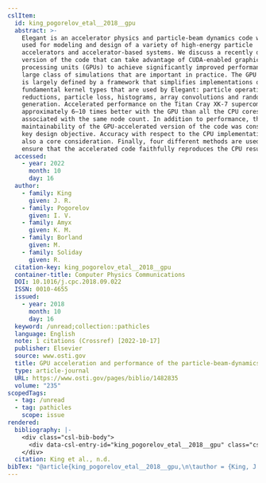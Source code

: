 ```yaml
---
cslItem:
  id: king_pogorelov_etal__2018__gpu
  abstract: >-
    Elegant is an accelerator physics and particle-beam dynamics code widely
    used for modeling and design of a variety of high-energy particle
    accelerators and accelerator-based systems. We discuss a recently developed
    version of the code that can take advantage of CUDA-enabled graphics
    processing units (GPUs) to achieve significantly improved performance for a
    large class of simulations that are important in practice. The GPU version
    is largely defined by a framework that simplifies implementations of the
    fundamental kernel types that are used by Elegant: particle operations,
    reductions, particle loss, histograms, array convolutions and random number
    generation. Accelerated performance on the Titan Cray XK-7 supercomputer is
    approximately 6–10 times better with the GPU than all the CPU cores
    associated with the same node count. In addition to performance, the
    maintainability of the GPU-accelerated version of the code was considered a
    key design objective. Accuracy with respect to the CPU implementation is
    also a core consideration. Finally, four different methods are used to
    ensure that the accelerated code faithfully reproduces the CPU results.
  accessed:
    - year: 2022
      month: 10
      day: 16
  author:
    - family: King
      given: J. R.
    - family: Pogorelov
      given: I. V.
    - family: Amyx
      given: K. M.
    - family: Borland
      given: M.
    - family: Soliday
      given: R.
  citation-key: king_pogorelov_etal__2018__gpu
  container-title: Computer Physics Communications
  DOI: 10.1016/j.cpc.2018.09.022
  ISSN: 0010-4655
  issued:
    - year: 2018
      month: 10
      day: 16
  keyword: /unread;collection::pathicles
  language: English
  note: 1 citations (Crossref) [2022-10-17]
  publisher: Elsevier
  source: www.osti.gov
  title: GPU acceleration and performance of the particle-beam-dynamics code Elegant
  type: article-journal
  URL: https://www.osti.gov/pages/biblio/1482835
  volume: "235"
scopedTags:
  - tag: /unread
  - tag: pathicles
    scope: issue
rendered:
  bibliography: |-
    <div class="csl-bib-body">
      <div data-csl-entry-id="king_pogorelov_etal__2018__gpu" class="csl-entry">King, J. R., Pogorelov, I. V., Amyx, K. M., Borland, M., &#38; Soliday, R. n.d.. GPU acceleration and performance of the particle-beam-dynamics code Elegant. <i>Computer Physics Communications</i>, <i>235</i>. https://doi.org/10.1016/j.cpc.2018.09.022</div>
    </div>
  citation: King et al., n.d.
bibTex: "@article{king_pogorelov_etal__2018__gpu,\n\tauthor = {King, J. R. and Pogorelov, I. V. and Amyx, K. M. and Borland, M. and Soliday, R.},\n\tjournal = {Computer Physics Communications},\n\tnote = {1 citations (Crossref) [2022-10-17]},\n\tpublisher = {Elsevier},\n\ttitle = {GPU acceleration and performance of the particle-beam-dynamics code {Elegant}},\n\tvolume = {235},\n}\n\n"
---
```


